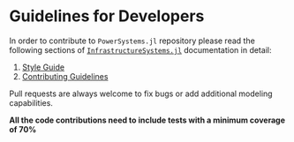 # Guidelines for Developers

In order to contribute to `PowerSystems.jl` repository please read the following sections of
[`InfrastructureSystems.jl`](https://github.com/NREL-Sienna/InfrastructureSystems.jl)
documentation in detail:

1. [Style Guide](https://nrel-siip.github.io/InfrastructureSystems.jl/stable/style/)
2. [Contributing Guidelines](https://github.com/NREL-Sienna/PowerSystems.jl/blob/master/CONTRIBUTING.md)

Pull requests are always welcome to fix bugs or add additional modeling capabilities.

**All the code contributions need to include tests with a minimum coverage of 70%**
